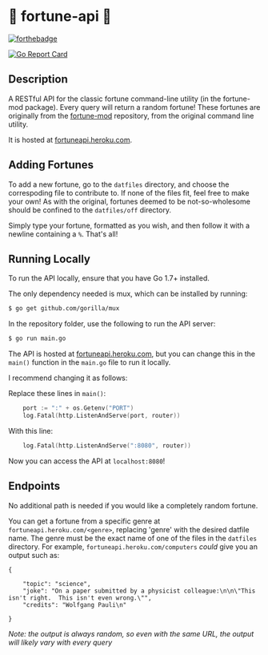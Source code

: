 # :crystal_ball: fortune-api :crystal_ball:

[![forthebadge](https://forthebadge.com/images/badges/built-with-swag.svg)](https://forthebadge.com)

[![Go Report Card](https://goreportcard.com/badge/github.com/zeroCoder1/fortune-api)](https://goreportcard.com/report/github.com/zeroCoder1/fortune-api)

## Description
A RESTful API for the classic fortune command-line utility (in the fortune-mod package). Every query will return a random fortune!
These fortunes are originally from the [fortune-mod](https://github.com/shlomif/fortune-mod) repository, from the original command line utility.

It is hosted at [fortuneapi.heroku.com](https://randomstu.herokuapp.com/).

## Adding Fortunes
To add a new fortune, go to the `datfiles` directory, and choose the correspoding file to contribute to.  If none of the files fit, feel free to make your own!  As with the original, fortunes deemed to be not-so-wholesome should be confined to the `datfiles/off` directory.

Simply type your fortune, formatted as you wish, and then follow it with a newline containing a `%`.  That's all!

## Running Locally
To run the API locally, ensure that you have Go 1.7+ installed.

The only dependency needed is mux, which can be installed by running:
```bash
$ go get github.com/gorilla/mux
```

In the repository folder, use the following to run the API server:
```bash
$ go run main.go
```

The API is hosted at [fortuneapi.heroku.com](https://fortuneapi.heroku.com), but you can change this in the `main()` function in the `main.go` file to run it locally.

I recommend changing it as follows:

Replace these lines in `main()`:
```go
	port := ":" + os.Getenv("PORT")
	log.Fatal(http.ListenAndServe(port, router))
```

With this line:
```go
    log.Fatal(http.ListenAndServe(":8080", router))
```
Now you can access the API at `localhost:8080`!

## Endpoints
No additional path is needed if you would like a completely random fortune.

You can get a fortune from a specific genre at `fortuneapi.heroku.com/<genre>`, replacing 'genre' with the desired datfile name.  The genre must be the exact name of one of the files in the `datfiles` directory.
For example, `fortuneapi.heroku.com/computers` *could* give you an output such as:
```
{

    "topic": "science",
    "joke": "On a paper submitted by a physicist colleague:\n\n\"This isn't right.  This isn't even wrong.\"",
    "credits": "Wolfgang Pauli\n"

}
```
*Note: the output is always random, so even with the same URL, the output will likely vary with every query*
